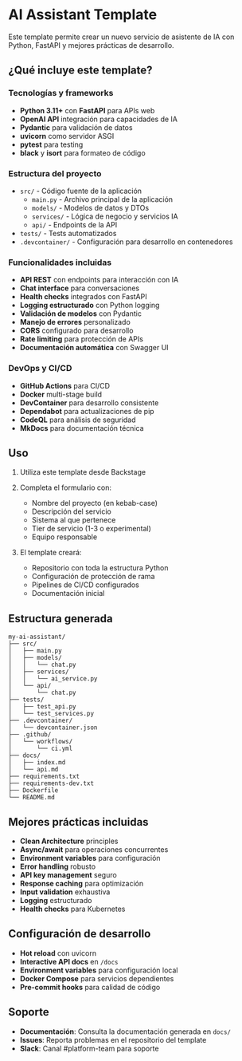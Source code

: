 # AI Assistant Template

Este template permite crear un nuevo servicio de asistente de IA con Python, FastAPI y mejores prácticas de desarrollo.

## ¿Qué incluye este template?

### Tecnologías y frameworks
- **Python 3.11+** con **FastAPI** para APIs web
- **OpenAI API** integración para capacidades de IA
- **Pydantic** para validación de datos
- **uvicorn** como servidor ASGI
- **pytest** para testing
- **black** y **isort** para formateo de código

### Estructura del proyecto
- `src/` - Código fuente de la aplicación
  - `main.py` - Archivo principal de la aplicación
  - `models/` - Modelos de datos y DTOs
  - `services/` - Lógica de negocio y servicios IA
  - `api/` - Endpoints de la API
- `tests/` - Tests automatizados
- `.devcontainer/` - Configuración para desarrollo en contenedores

### Funcionalidades incluidas
- **API REST** con endpoints para interacción con IA
- **Chat interface** para conversaciones
- **Health checks** integrados con FastAPI
- **Logging estructurado** con Python logging
- **Validación de modelos** con Pydantic
- **Manejo de errores** personalizado
- **CORS** configurado para desarrollo
- **Rate limiting** para protección de APIs
- **Documentación automática** con Swagger UI

### DevOps y CI/CD
- **GitHub Actions** para CI/CD
- **Docker** multi-stage build
- **DevContainer** para desarrollo consistente
- **Dependabot** para actualizaciones de pip
- **CodeQL** para análisis de seguridad
- **MkDocs** para documentación técnica

## Uso

1. Utiliza este template desde Backstage
2. Completa el formulario con:
   - Nombre del proyecto (en kebab-case)
   - Descripción del servicio
   - Sistema al que pertenece
   - Tier de servicio (1-3 o experimental)
   - Equipo responsable

3. El template creará:
   - Repositorio con toda la estructura Python
   - Configuración de protección de rama
   - Pipelines de CI/CD configurados
   - Documentación inicial

## Estructura generada

```
my-ai-assistant/
├── src/
│   ├── main.py
│   ├── models/
│   │   └── chat.py
│   ├── services/
│   │   └── ai_service.py
│   └── api/
│       └── chat.py
├── tests/
│   ├── test_api.py
│   └── test_services.py
├── .devcontainer/
│   └── devcontainer.json
├── .github/
│   └── workflows/
│       └── ci.yml
├── docs/
│   ├── index.md
│   └── api.md
├── requirements.txt
├── requirements-dev.txt
├── Dockerfile
└── README.md
```

## Mejores prácticas incluidas

- **Clean Architecture** principles
- **Async/await** para operaciones concurrentes
- **Environment variables** para configuración
- **Error handling** robusto
- **API key management** seguro
- **Response caching** para optimización
- **Input validation** exhaustiva
- **Logging** estructurado
- **Health checks** para Kubernetes

## Configuración de desarrollo

- **Hot reload** con uvicorn
- **Interactive API docs** en `/docs`
- **Environment variables** para configuración local
- **Docker Compose** para servicios dependientes
- **Pre-commit hooks** para calidad de código

## Soporte

- **Documentación**: Consulta la documentación generada en `docs/`
- **Issues**: Reporta problemas en el repositorio del template
- **Slack**: Canal #platform-team para soporte
